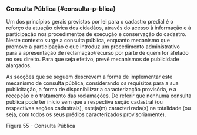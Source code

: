 ### Consulta Pública {#consulta-p-blica}

Um dos princípios gerais previstos por lei para o cadastro predial é o reforço da atuação cívica dos cidadãos, através do acesso à informação e à participação nos procedimentos de execução e conservação do cadastro. Neste contexto surge a consulta pública, enquanto mecanismo que promove a participação e que introduz um procedimento administrativo para a apresentação de reclamação/recurso por parte de quem for afetado no seu direito. Para que seja efetivo, prevê mecanismos de publicidade alargados.

As secções que se seguem descrevem a forma de implementar este mecanismo de consulta pública, considerando os requisitos para a sua publicitação, a forma de disponibilizar a caracterização provisória, e a recepção e o tratamento das reclamações. De referir que nenhuma consulta pública pode ter início sem que a respectiva seção cadastral \(ou respectivas seções cadastrais\), esteja\(m\) caracterizada\(s\) na totalidade \(ou seja, com todos os seus prédios caracterizados provisoriamente\).

Figura 55 - Consulta Pública

